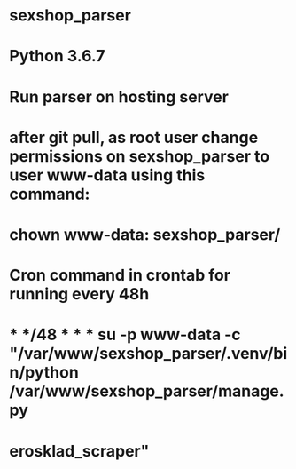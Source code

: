 # sexshop_parser
# Python 3.6.7

# Run parser on hosting server
# after git pull, as root user change permissions on sexshop_parser to user www-data using this command:
# chown www-data: sexshop_parser/

# Cron command in crontab for running every 48h
# * */48 * * * su -p www-data -c "/var/www/sexshop_parser/.venv/bin/python /var/www/sexshop_parser/manage.py 
# erosklad_scraper"
